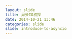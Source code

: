 ```yaml
---
layout: slide
title: 异步IO初探
date: 2014-10-21 13:46
categories: slide
slide: introduce-to-asyncio
---
```

